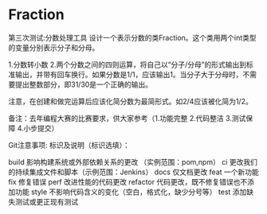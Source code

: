 # Fraction
第三次测试:分数处理工具
设计一个表示分数的类Fraction。这个类用两个int类型的变量分别表示分子和分母。

1.分数转小数
2.两个分数之间的四则运算，将自己以“分子/分母”的形式输出到标准输出，并带有回车换行。如果分数是1/1，应该输出1。当分子大于分母时，不需要提出整数部分，即31/30是一个正确的输出。

注意，在创建和做完运算后应该化简分数为最简形式。如2/4应该被化简为1/2。

备注：去年编程大赛的比赛要求，供大家参考（1.功能完整 2.代码整洁 3.测试保障 4.小步提交）

Git注意事项:
标识及说明（标识选填）：

build 影响构建系统或外部依赖关系的更改 （实例范围：pom,npm）
ci	更改我们的持续集成文件和脚本（示例范围：Jenkins）
docs	仅文档更改
feat	一个新功能
fix	修复错误
perf	改进性能的代码更改
refactor	代码更改，既不修复错误也不添加功能
style	不影响代码含义的变化（空白，格式化，缺少分号等）
test	添加缺失测试或更正现有测试
